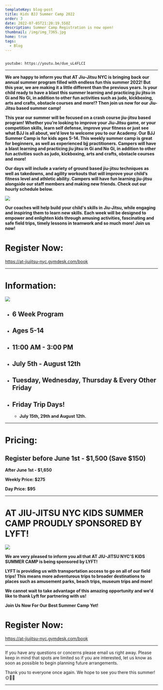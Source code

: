 ```yaml
---
templateKey: blog-post
title: Kids BJJ Summer Camp 2022
order: 3
date: 2022-07-05T21:20:19.558Z
description: Summer Camp Registration is now open!
thumbnail: /img/img_7365.jpg
home: true
tags:
  - Blog
---
```

![]()

`youtube: https://youtu.be/due_uL4FLCI`

- - -

**We are happy to inform you that AT Jiu-Jitsu NYC is bringing back our annual summer program filled with endless fun this summer 2022! But this year, we are making it a little different than the previous years. Is your child ready to have a blast this summer learning and practicing jiu jitsu in Gi and No Gi, in addition to other fun activities such as judo, kickboxing, arts and crafts, obstacle courses and more!? Then join us now for our Jiu-Jitsu based summer camp!** 

**This year our summer will be focused on a crash course jiu-jitsu based program! Whether you’re looking to improve your Jiu-Jitsu game, or your competition skills, learn self defense, improve your fitness or just see what BJJ is all about, we’d love to welcome you to our Academy. Our BJJ Summer Camp is for kids ages 5-14. This weekly summer camp is great for beginners, as well as experienced bjj practitioners. Campers will have a blast learning and practicing jiu jitsu in Gi and No Gi, in addition to other fun activities such as judo, kickboxing, arts and crafts, obstacle courses and more!**

**Our days will include a variety of ground based jiu-jitsu techniques as well as takedowns, and agility workouts that will improve your child’s fitness level and athletic ability. Campers will have fun learning jiu-jitsu alongside our staff members and making new friends. Check out our hourly schedule below.**

![](/img/summer-camp-schedule-.jpg)

**Our coaches will help build your child's skills in Jiu-Jitsu, while engaging and inspiring them to learn new skills. Each week will be designed to empower and enlighten kids through amusing activities, fascinating and safe field trips, timely lessons in teamwork and so much more! Join us now!**



# **Register Now:**

<https://at-jiujitsu-nyc.gymdesk.com/book>

- - -

# Information:

![](/img/adult-poster-jan-2021.jpg)

* ## **6 Week Program**
* ## **Ages 5-14**
* ## **11:00 AM - 3:00 PM**
* ## **July 5th - August 12th**
* ## **Tuesday, Wednesday, Thursday & Every Other Friday**
* ## Friday Trip Days!
  * **July 15th, 29th and August 12th.**

- - -

# Pricing:

## **Register before June 1st - $1,500 (Save $150)**

**After June 1st - $1,650**

**Weekly Price: $275**

**Day Price: $95**

- - -

# AT JIU-JITSU NYC KIDS SUMMER CAMP PROUDLY SPONSORED BY LYFT!

![](/img/lyft-logo-collab.jpg)

**We are very pleased to inform you all that AT JIU-JITSU NYC'S KIDS SUMMER CAMP is being sponsored by LYFT!**

**LYFT is providing us with transportation access to go on all of our field trips! This means more adventurous trips to broader destinations to places such as amusement parks, beach trips, museum trips and more!**

**We cannot wait to take advantage of this amazing opportunity and we'd like to thank Lyft for partnering with us!**

**Join Us Now For Our Best Summer Camp Yet!**

# Register Now:

<https://at-jiujitsu-nyc.gymdesk.com/book>

- - -

If you have any questions or concerns please email us right away. Please keep in mind that spots are limited so if you are interested, let us know as soon as possible to begin planning future arrangements.

Thank you to everyone once again. We hope to see you there this summer!🌞🌈🌺

- - -
